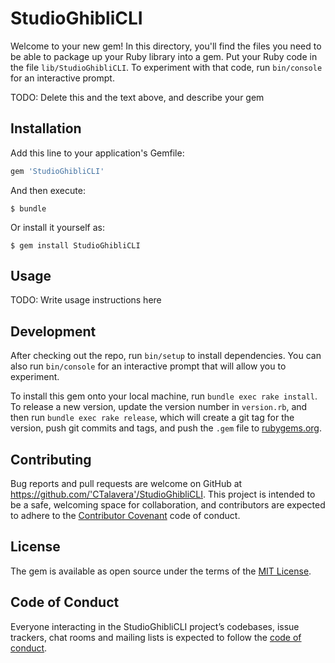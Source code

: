 # StudioGhibliCLI

Welcome to your new gem! In this directory, you'll find the files you need to be able to package up your Ruby library into a gem. Put your Ruby code in the file `lib/StudioGhibliCLI`. To experiment with that code, run `bin/console` for an interactive prompt.

TODO: Delete this and the text above, and describe your gem

## Installation

Add this line to your application's Gemfile:

```ruby
gem 'StudioGhibliCLI'
```

And then execute:

    $ bundle

Or install it yourself as:

    $ gem install StudioGhibliCLI

## Usage

TODO: Write usage instructions here

## Development

After checking out the repo, run `bin/setup` to install dependencies. You can also run `bin/console` for an interactive prompt that will allow you to experiment.

To install this gem onto your local machine, run `bundle exec rake install`. To release a new version, update the version number in `version.rb`, and then run `bundle exec rake release`, which will create a git tag for the version, push git commits and tags, and push the `.gem` file to [rubygems.org](https://rubygems.org).

## Contributing

Bug reports and pull requests are welcome on GitHub at https://github.com/'CTalavera'/StudioGhibliCLI. This project is intended to be a safe, welcoming space for collaboration, and contributors are expected to adhere to the [Contributor Covenant](http://contributor-covenant.org) code of conduct.

## License

The gem is available as open source under the terms of the [MIT License](https://opensource.org/licenses/MIT).

## Code of Conduct

Everyone interacting in the StudioGhibliCLI project’s codebases, issue trackers, chat rooms and mailing lists is expected to follow the [code of conduct](https://github.com/'CTalavera'/StudioGhibliCLI/blob/master/CODE_OF_CONDUCT.md).
